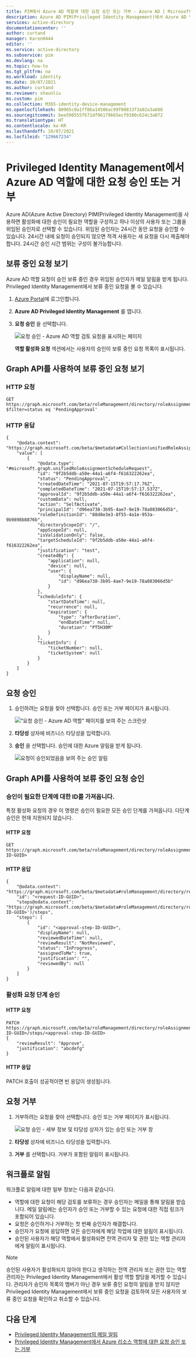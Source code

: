 ```yaml
---
title: PIM에서 Azure AD 역할에 대한 요청 승인 또는 거부 - Azure AD | Microsoft Docs
description: Azure AD PIM(Privileged Identity Management)에서 Azure AD 역할에 대한 요청을 승인하거나 거부하는 방법에 대해 알아봅니다.
services: active-directory
documentationcenter: ''
author: curtand
manager: KarenH444
editor: ''
ms.service: active-directory
ms.subservice: pim
ms.devlang: na
ms.topic: how-to
ms.tgt_pltfrm: na
ms.workload: identity
ms.date: 10/07/2021
ms.author: curtand
ms.reviewer: shaunliu
ms.custom: pim
ms.collection: M365-identity-device-management
ms.openlocfilehash: 80965c0a1ff0ba14586ac99f08833f3a02a3a608
ms.sourcegitcommit: bee590555f671df96179665ecf9380c624c3a072
ms.translationtype: HT
ms.contentlocale: ko-KR
ms.lasthandoff: 10/07/2021
ms.locfileid: "129667234"
---
```

# <a name="approve-or-deny-requests-for-azure-ad-roles-in-privileged-identity-management"></a>Privileged Identity Management에서 Azure AD 역할에 대한 요청 승인 또는 거부

Azure AD(Azure Active Directory) PIM(Privileged Identity Management)을 사용하면 활성화에 대한 승인이 필요한 역할을 구성하고 하나 이상의 사용자 또는 그룹을 위임된 승인자로 선택할 수 있습니다. 위임된 승인자는 24시간 동안 요청을 승인할 수 있습니다. 24시간 내에 요청이 승인되지 않으면 적격 사용자는 새 요청을 다시 제출해야 합니다. 24시간 승인 시간 범위는 구성이 불가능합니다.

## <a name="view-pending-requests"></a>보류 중인 요청 보기

Azure AD 역할 요청이 승인 보류 중인 경우 위임된 승인자가 메일 알림을 받게 됩니다. Privileged Identity Management에서 보류 중인 요청을 볼 수 있습니다.

1. [Azure Portal](https://portal.azure.com/)에 로그인합니다.

1. **Azure AD Privileged Identity Management** 를 엽니다.

1. **요청 승인** 을 선택합니다.

    ![요청 승인 - Azure AD 역할 검토 요청을 표시하는 페이지](./media/azure-ad-pim-approval-workflow/resources-approve-pane.png)

    **역할 활성화 요청** 섹션에서는 사용자의 승인이 보류 중인 요청 목록이 표시됩니다.

## <a name="view-pending-requests-using-graph-api"></a>Graph API를 사용하여 보류 중인 요청 보기

### <a name="http-request"></a>HTTP 요청

````HTTP
GET https://graph.microsoft.com/beta/roleManagement/directory/roleAssignmentScheduleRequests/filterByCurrentUser(on='approver')?$filter=status eq 'PendingApproval' 
````

### <a name="http-response"></a>HTTP 응답

````HTTP
{ 
    "@odata.context": "https://graph.microsoft.com/beta/$metadata#Collection(unifiedRoleAssignmentScheduleRequest)", 
    "value": [ 
        { 
            "@odata.type": "#microsoft.graph.unifiedRoleAssignmentScheduleRequest", 
            "id": "9f2b5ddb-a50e-44a1-a6f4-f616322262ea", 
            "status": "PendingApproval", 
            "createdDateTime": "2021-07-15T19:57:17.76Z", 
            "completedDateTime": "2021-07-15T19:57:17.537Z", 
            "approvalId": "9f2b5ddb-a50e-44a1-a6f4-f616322262ea", 
            "customData": null, 
            "action": "SelfActivate", 
            "principalId": "d96ea738-3b95-4ae7-9e19-78a083066d5b", 
            "roleDefinitionId": "88d8e3e3-8f55-4a1e-953a-9b9898b8876b", 
            "directoryScopeId": "/", 
            "appScopeId": null, 
            "isValidationOnly": false, 
            "targetScheduleId": "9f2b5ddb-a50e-44a1-a6f4-f616322262ea", 
            "justification": "test", 
            "createdBy": { 
                "application": null, 
                "device": null, 
                "user": { 
                    "displayName": null, 
                    "id": "d96ea738-3b95-4ae7-9e19-78a083066d5b" 
                } 
            }, 
            "scheduleInfo": { 
                "startDateTime": null, 
                "recurrence": null, 
                "expiration": { 
                    "type": "afterDuration", 
                    "endDateTime": null, 
                    "duration": "PT5H30M" 
                } 
            }, 
            "ticketInfo": { 
                "ticketNumber": null, 
                "ticketSystem": null 
            } 
        } 
    ] 
} 
````

## <a name="approve-requests"></a>요청 승인

1. 승인하려는 요청을 찾아 선택합니다. 승인 또는 거부 페이지가 표시됩니다.

    ![“요청 승인 - Azure AD 역할” 페이지를 보여 주는 스크린샷](./media/azure-ad-pim-approval-workflow/resources-approve-pane.png)

1. **타당성** 상자에 비즈니스 타당성을 입력합니다.

1. **승인** 을 선택합니다. 승인에 대한 Azure 알림을 받게 됩니다.

    ![요청이 승인되었음을 보여 주는 승인 알림](./media/pim-resource-roles-approval-workflow/resources-approve-pane.png)

## <a name="approve-pending-requests-using-graph-api"></a>Graph API를 사용하여 보류 중인 요청 승인

### <a name="get-ids-for-the-steps-that-require-approval"></a>승인이 필요한 단계에 대한 ID를 가져옵니다.

특정 활성화 요청의 경우 이 명령은 승인이 필요한 모든 승인 단계를 가져옵니다. 다단계 승인은 현재 지원되지 않습니다.

#### <a name="http-request"></a>HTTP 요청

````HTTP
GET https://graph.microsoft.com/beta/roleManagement/directory/roleAssignmentApprovals/<request-ID-GUID> 
````

#### <a name="http-response"></a>HTTP 응답

````HTTP
{ 
    "@odata.context": "https://graph.microsoft.com/beta/$metadata#roleManagement/directory/roleAssignmentApprovals/$entity", 
    "id": "<request-ID-GUID>",
    "steps@odata.context": "https://graph.microsoft.com/beta/$metadata#roleManagement/directory/roleAssignmentApprovals('<request-ID-GUID>')/steps", 
    "steps": [ 
        { 
            "id": "<approval-step-ID-GUID>", 
            "displayName": null, 
            "reviewedDateTime": null, 
            "reviewResult": "NotReviewed", 
            "status": "InProgress", 
            "assignedToMe": true, 
            "justification": "", 
            "reviewedBy": null 
        } 
    ] 
} 
````

### <a name="approve-the-activation-request-step"></a>활성화 요청 단계 승인

#### <a name="http-request"></a>HTTP 요청

````HTTP
PATCH 
https://graph.microsoft.com/beta/roleManagement/directory/roleAssignmentApprovals/<request-ID-GUID>/steps/<approval-step-ID-GUID> 
{ 
    "reviewResult": "Approve", 
    "justification": "abcdefg" 
} 
 ````

#### <a name="http-response"></a>HTTP 응답

PATCH 호출이 성공적이면 빈 응답이 생성됩니다.

## <a name="deny-requests"></a>요청 거부

1. 거부하려는 요청을 찾아 선택합니다. 승인 또는 거부 페이지가 표시됩니다.

    ![요청 승인 - 세부 정보 및 타당성 상자가 있는 승인 또는 거부 창](./media/pim-resource-roles-approval-workflow/resources-approve-pane.png)

1. **타당성** 상자에 비즈니스 타당성을 입력합니다.

1. **거부** 를 선택합니다. 거부가 포함된 알림이 표시됩니다.

## <a name="workflow-notifications"></a>워크플로 알림

워크플로 알림에 대한 일부 정보는 다음과 같습니다.

- 역할에 대한 요청이 해당 검토를 보류하는 경우 승인자는 메일을 통해 알림을 받습니다. 메일 알림에는 승인자가 승인 또는 거부할 수 있는 요청에 대한 직접 링크가 포함되어 있습니다.
- 요청은 승인하거나 거부하는 첫 번째 승인자가 해결합니다.
- 승인자가 요청에 응답하면 모든 승인자에게 해당 작업에 대한 알림이 표시됩니다.
- 승인된 사용자가 해당 역할에서 활성화되면 전역 관리자 및 권한 있는 역할 관리자에게 알림이 표시됩니다.

>[!NOTE]
>승인된 사용자가 활성화되지 않아야 한다고 생각하는 전역 관리자 또는 권한 있는 역할 관리자는 Privileged Identity Management에서 활성 역할 할당을 제거할 수 있습니다. 관리자가 승인자 목록의 멤버가 아닌 경우 보류 중인 요청의 알림을 받지 않지만 Privileged Identity Management에서 보류 중인 요청을 검토하여 모든 사용자의 보류 중인 요청을 확인하고 취소할 수 있습니다.

## <a name="next-steps"></a>다음 단계

- [Privileged Identity Management의 메일 알림](pim-email-notifications.md)
- [Privileged Identity Management에서 Azure 리소스 역할에 대한 요청 승인 또는 거부](pim-resource-roles-approval-workflow.md)
